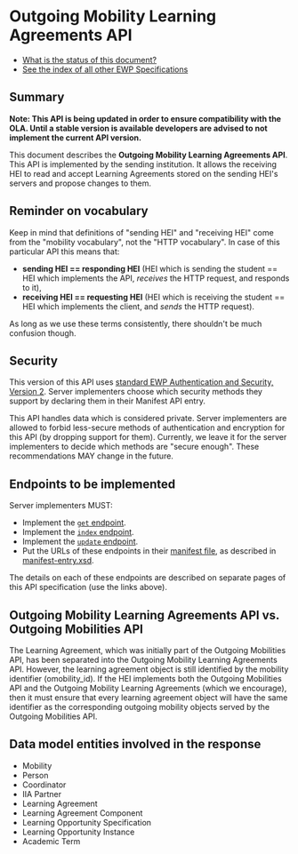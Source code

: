 Outgoing Mobility Learning Agreements API
=========================================

* [What is the status of this document?][statuses]
* [See the index of all other EWP Specifications][develhub]


Summary
-------

**Note: This API is being updated in order to ensure compatibility with the OLA.
Until a stable version is available developers are advised to not implement
the current API version.**

This document describes the **Outgoing Mobility Learning Agreements API**.
This API is implemented by the sending institution. It allows the receiving HEI
to read and accept Learning Agreements stored on the sending HEI's servers
and propose changes to them.


Reminder on vocabulary
----------------------

Keep in mind that definitions of "sending HEI" and "receiving HEI" come from
the "mobility vocabulary", not the "HTTP vocabulary". In case of this
particular API this means that:

* **sending HEI == responding HEI** (HEI which is sending the student == HEI
  which implements the API, *receives* the HTTP request, and responds to it),
* **receiving HEI == requesting HEI** (HEI which is receiving the student ==
  HEI which implements the client, and *sends* the HTTP request).

As long as we use these terms consistently, there shouldn't be much confusion
though.


Security
--------

This version of this API uses [standard EWP Authentication and Security, Version 2][sec-v2].
Server implementers choose which security methods they
support by declaring them in their Manifest API entry.

This API handles data which is considered private. Server implementers are
allowed to forbid less-secure methods of authentication and encryption for this
API (by dropping support for them). Currently, we leave it for the server
implementers to decide which methods are "secure enough". These recommendations
MAY change in the future.


Endpoints to be implemented
---------------------------

Server implementers MUST:

 * Implement the [`get` endpoint](endpoints/get.md).
 * Implement the [`index` endpoint](endpoints/index.md).
 * Implement the [`update` endpoint](endpoints/update.md).
 * Put the URLs of these endpoints in their [manifest file][discovery-api], as
   described in [manifest-entry.xsd](manifest-entry.xsd).

The details on each of these endpoints are described on separate pages of this
API specification (use the links above).


Outgoing Mobility Learning Agreements API vs. Outgoing Mobilities API
---------------------------------------------------------------------

The Learning Agreement, which was initially part of the Outgoing Mobilities API,
has been separated into the Outgoing Mobility Learning Agreements API.
However, the learning agreement object is still identified by the mobility identifier (omobility_id).
If the HEI implements both the Outgoing Mobilities API and the Outgoing Mobility Learning Agreements
(which we encourage), then it must ensure that every learning agreement object will have
the same identifier as the corresponding outgoing mobility objects served by the Outgoing Mobilities API.


Data model entities involved in the response
--------------------------------------------

 * Mobility
 * Person
 * Coordinator
 * IIA Partner
 * Learning Agreement
 * Learning Agreement Component
 * Learning Opportunity Specification
 * Learning Opportunity Instance
 * Academic Term


[develhub]: http://developers.erasmuswithoutpaper.eu/
[statuses]: https://github.com/erasmus-without-paper/ewp-specs-management#statuses
[discovery-api]: https://github.com/erasmus-without-paper/ewp-specs-api-discovery
[sec-v2]: https://github.com/erasmus-without-paper/ewp-specs-sec-intro/tree/stable-v2
